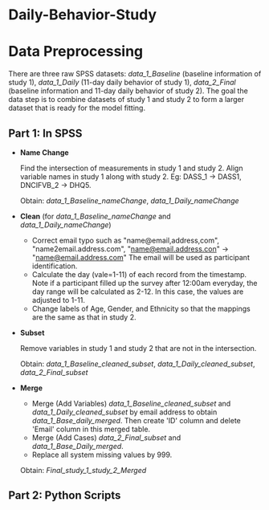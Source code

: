 # Daily-Behavior-Study
# Data Preprocessing
There are three raw SPSS datasets: *data_1_Baseline* (baseline information of study 1), *data_1_Daily* (11-day daily behavior of study 1), *data_2_Final* (baseline information and 11-day daily behavior of study 2). The goal the data step is to combine datasets of study 1 and study 2 to form a larger dataset that is ready for the model fitting.  

## Part 1: In SPSS
* **Name Change**

  Find the intersection of measurements in study 1 and study 2. Align variable names in study 1 along with study 2. Eg: DASS_1 -> DASS1, DNCIFVB_2 -> DHQ5.
  
  Obtain: *data_1_Baseline_nameChange*, *data_1_Daily_nameChange*
  
* **Clean** (for *data_1_Baseline_nameChange* and *data_1_Daily_nameChange*)

  - Correct email typo such as "name@email,address,com", "name2email.address.com", "name@email.address.con" -> "name@email.address.com"
    The email will be used as participant identification.
  - Calculate the day (vale=1-11) of each record from the timestamp. Note if a participant filled up the survey after 12:00am everyday, the day range will be calculated as 2-12. In this case, the values are adjusted to 1-11.
  - Change labels of Age, Gender, and Ethnicity so that the mappings are the same as that in study 2.
  
* **Subset**

  Remove variables in study 1 and study 2 that are not in the intersection.
  
  Obtain: *data_1_Baseline_cleaned_subset*, *data_1_Daily_cleaned_subset*, *data_2_Final_subset*
  
* **Merge**
  - Merge (Add Variables) *data_1_Baseline_cleaned_subset* and *data_1_Daily_cleaned_subset* by email address to obtain *data_1_Base_daily_merged*. Then create 'ID' column and delete 'Email' column in this merged table.
  - Merge (Add Cases) *data_2_Final_subset* and *data_1_Base_Daily_merged*.
  - Replace all system missing values by 999.
  
  Obtain: *Final_study_1_study_2_Merged*
  
## Part 2: Python Scripts
